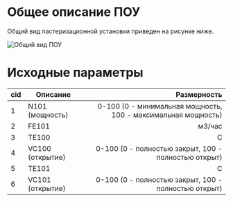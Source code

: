 ﻿# Общее описание ПОУ

Общий вид пастеризационной установки приведен на рисунке ниже.

![Общий вид ПОУ](images/paster№2.png)


# Исходные параметры

| cid    | Описание             | Размерность  |
| -------|----------------------| -----:|
|1| N101 (мощность) | 0-100 (0 - минимальная мощность, 100 - максимальная мощность) |
|2| FE101| м3/час |
|3| TE100| С |
|4| VC100 (открытие) | 0-100 (0 - полностью закрыт, 100 - полностью открыт) |
|5| TE101| С |
|6| VC101 (открытие) | 0-100 (0 - полностью закрыт, 100 - полностью открыт) |

